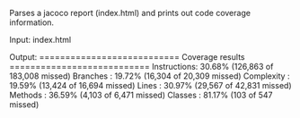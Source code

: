 Parses a jacoco report (index.html) and prints out code coverage information.

Input: 
	index.html

Output:
	===========================
	Coverage results
	===========================
	Instructions: 30.68% (126,863 of 183,008 missed)
	Branches    : 19.72% (16,304 of 20,309 missed)
	Complexity  : 19.59% (13,424 of 16,694 missed)
	Lines       : 30.97% (29,567 of 42,831 missed)
	Methods     : 36.59% (4,103 of 6,471 missed)
	Classes     : 81.17% (103 of 547 missed)

